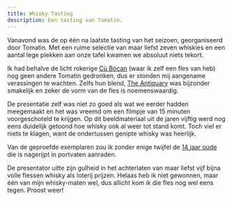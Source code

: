 ```yaml
---
title: Whisky Tasting
description: Een tasting van Tomatin.
---
```

[1]: https://www.masterofmalt.com/whiskies/tomatin/tomatin-cu-bocan-whisky/
[2]: https://www.masterofmalt.com/whiskies/the-antiquary/the-antiquary-blended-scotch-whisky/
[3]: https://www.masterofmalt.com/whiskies/tomatin/tomatin-14-year-old-port-wood-finish-whisky/

Vanavond was de op één na laatste tasting van het seizoen, georganiseerd door Tomatin. Met een ruime selectie van maar liefst zeven whiskies en een aantal lege plekken aan onze tafel kwamen we absoluut niets tekort.

<a name="more"></a>

Ik had behalve de licht rokerige [Cù Bòcan][1] (waar ik zelf een fles van heb) nog geen andere Tomatin gedronken, dus er stonden mij aangename verassingen te wachten. Zelfs hun blend, [The Antiquary][2] was bijzonder smakelijk en zeker de vorm van de fles is noemenswaardig.

De presentatie zelf was niet zo goed als wat we eerder hadden meegemaakt en het was vreemd om een filmpje van 15 minuten voorgeschoteld te krijgen. Op dit beeldmateriaal uit de jaren vijftig werd nog eens duidelijk getoond hoe whisky ook al weer tot stand komt. Toch viel er niets te klagen, want de ondertussen genipte whisky was heerlijk. 

Van de geproefde exemplaren zou ik zonder enige twijfel de [14 jaar oude][3] die is nagerijpt in portvaten aanraden.

De presentator uitte zijn gulheid in het achterlaten van maar liefst vijf bijna volle flessen whisky als loterij prijzen. Helaas heb ik niet gewonnen, maar één van mijn whisky-maten wel, dus allicht kom ik die fles nog wel eens tegen. Proost weer!
